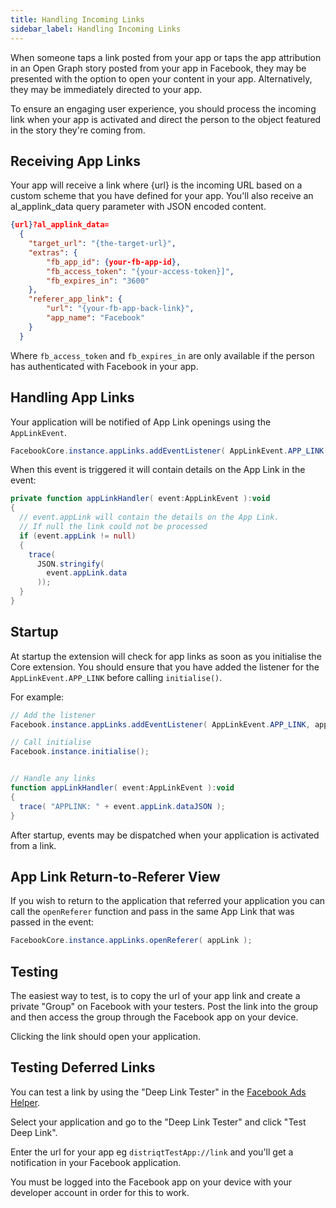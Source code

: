 ```yaml
---
title: Handling Incoming Links
sidebar_label: Handling Incoming Links
---
```


When someone taps a link posted from your app or taps the app attribution in an Open Graph story posted from your app in Facebook, they may be presented with the option to open your content in your  app. Alternatively, they may be immediately directed to your app.

To ensure an engaging user experience, you should process the incoming link when your app is activated and direct the person to the object featured in the story they're coming from.


## Receiving App Links

Your app will receive a link where {url} is the incoming URL based on a custom scheme that you have defined for your app. You'll also receive an al_applink_data query parameter with JSON encoded content.

```json
{url}?al_applink_data=
  {
    "target_url": "{the-target-url}",
    "extras": {
        "fb_app_id": {your-fb-app-id},
        "fb_access_token": "{your-access-token}]",
        "fb_expires_in": "3600"
    },
    "referer_app_link": {
        "url": "{your-fb-app-back-link}",
        "app_name": "Facebook"
    }
  }
```

Where `fb_access_token` and `fb_expires_in` are only available if the person has authenticated with Facebook in your app.


## Handling App Links

Your application will be notified of App Link openings using the `AppLinkEvent`. 

```actionscript
FacebookCore.instance.appLinks.addEventListener( AppLinkEvent.APP_LINK, appLinkHandler );
```

When this event is triggered it will contain details on the App Link in the event:

```actionscript
private function appLinkHandler( event:AppLinkEvent ):void 
{
  // event.appLink will contain the details on the App Link. 
  // If null the link could not be processed
  if (event.appLink != null)
  {
    trace( 
      JSON.stringify( 
        event.appLink.data 
      ));
  }
}
```


## Startup

At startup the extension will check for app links as soon as you initialise the Core extension. You should ensure that you have added the listener for the  `AppLinkEvent.APP_LINK` before calling `initialise()`.

For example:

```actionscript
// Add the listener
Facebook.instance.appLinks.addEventListener( AppLinkEvent.APP_LINK, appLinkHandler );

// Call initialise
Facebook.instance.initialise();


// Handle any links
function appLinkHandler( event:AppLinkEvent ):void 
{
  trace( "APPLINK: " + event.appLink.dataJSON );
}
```

After startup, events may be dispatched when your application is activated from a link.



## App Link Return-to-Referer View

If you wish to return to the application that referred your application you can call the
`openReferer` function and pass in the same App Link that was passed in the event:

```actionscript
FacebookCore.instance.appLinks.openReferer( appLink );
```







## Testing 

The easiest way to test, is to copy the url of your app link and create a private "Group" on Facebook with your testers. Post the link into the group and then access the group through the Facebook app on your device.

Clicking the link should open your application.



## Testing Deferred Links

You can test a link by using the "Deep Link Tester" in the [Facebook Ads Helper](https://developers.facebook.com/tools/app-ads-helper/).

Select your application and go to the "Deep Link Tester" and click "Test Deep Link". 

Enter the url for your app eg `distriqtTestApp://link` and you'll get a notification in your Facebook application. 

You must be logged into the Facebook app on your device with your developer account in order for this to work.



